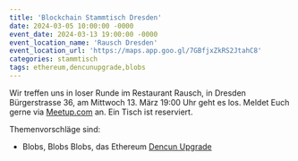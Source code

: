 ```yaml
---
title: 'Blockchain Stammtisch Dresden'
date: 2024-03-05 10:00:00 -0000
event_date: 2024-03-13 19:00:00 -0000
event_location_name: 'Rausch Dresden'
event_location_url: 'https://maps.app.goo.gl/7GBfjxZkRS2JtahC8'
categories: stammtisch
tags: ethereum,dencunupgrade,blobs
---
```


Wir treffen uns in loser Runde im Restaurant Rausch, in Dresden Bürgerstrasse 36, am Mittwoch 13. März 19:00 Uhr geht es los. Meldet Euch gerne via [Meetup.com](https://www.meetup.com/de-DE/blockchainmeetupsaxony/events/) an. Ein Tisch ist reserviert.

Themenvorschläge sind:

- Blobs, Blobs Blobs, das Ethereum [Dencun Upgrade](https://consensys.io/ethereum-dencun-upgrade)

